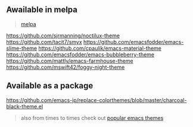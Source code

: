 ## Awailable in melpa

> [melpa](https://melpa.org/#/)

https://github.com/sjrmanning/noctilux-theme
https://github.com/tacit7/smyx
https://github.com/emacsfodder/emacs-slime-theme
https://github.com/cpaulik/emacs-material-theme
https://github.com/emacsfodder/emacs-bubbleberry-theme
https://github.com/mattly/emacs-farmhouse-theme
https://github.com/mswift42/foggy-night-theme


## Available as a package

https://github.com/emacs-jp/replace-colorthemes/blob/master/charcoal-black-theme.el


> also from times to times check out [popular emacs themes](https://emacsthemes.com/popular/index.html)
